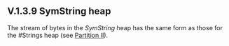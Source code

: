 ## V.1.3.9 SymString heap

The stream of bytes in the _SymString_ heap has the same form as those for the #Strings heap (see [Partition II](#todo-missing-hyperlink)).
